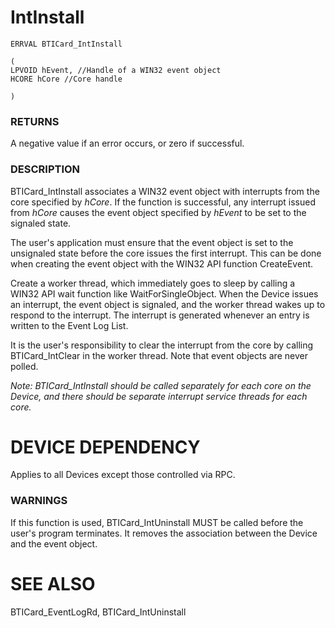 # **IntInstall**

```
ERRVAL BTICard_IntInstall
```

```
(
LPVOID hEvent, //Handle of a WIN32 event object
HCORE hCore //Core handle
```

```
)
```
### **RETURNS**

A negative value if an error occurs, or zero if successful.

### **DESCRIPTION**

BTICard\_IntInstall associates a WIN32 event object with interrupts from the core specified by *hCore*. If the function is successful, any interrupt issued from *hCore* causes the event object specified by *hEvent* to be set to the signaled state.

The user's application must ensure that the event object is set to the unsignaled state before the core issues the first interrupt. This can be done when creating the event object with the WIN32 API function CreateEvent.

Create a worker thread, which immediately goes to sleep by calling a WIN32 API wait function like WaitForSingleObject. When the Device issues an interrupt, the event object is signaled, and the worker thread wakes up to respond to the interrupt. The interrupt is generated whenever an entry is written to the Event Log List.

It is the user's responsibility to clear the interrupt from the core by calling BTICard\_IntClear in the worker thread. Note that event objects are never polled.

*Note: BTICard\_IntInstall should be called separately for each core on the Device, and there should be separate interrupt service threads for each core.*

# **DEVICE DEPENDENCY**

Applies to all Devices except those controlled via RPC.

### **WARNINGS**

If this function is used, BTICard\_IntUninstall MUST be called before the user's program terminates. It removes the association between the Device and the event object.

# **SEE ALSO**

BTICard\_EventLogRd, BTICard\_IntUninstall